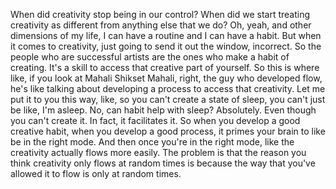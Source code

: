  When did creativity stop being in our control? When did we start treating creativity as different from anything else that we do? Oh, yeah, and other dimensions of my life, I can have a routine and I can have a habit. But when it comes to creativity, just going to send it out the window, incorrect. So the people who are successful artists are the ones who make a habit of creating. It's a skill to access that creative part of yourself. So this is where like, if you look at Mahali Shikset Mahali, right, the guy who developed flow, he's like talking about developing a process to access that creativity. Let me put it to you this way, like, so you can't create a state of sleep, you can't just be like, I'm asleep. No, can habit help with sleep? Absolutely. Even though you can't create it. In fact, it facilitates it. So when you develop a good creative habit, when you develop a good process, it primes your brain to like be in the right mode. And then once you're in the right mode, like the creativity actually flows more easily. The problem is that the reason you think creativity only flows at random times is because the way that you've allowed it to flow is only at random times.